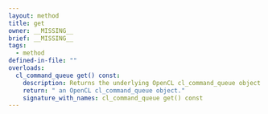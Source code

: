 ```yaml
---
layout: method
title: get
owner: __MISSING__
brief: __MISSING__
tags:
  - method
defined-in-file: ""
overloads:
  cl_command_queue get() const:
    description: Returns the underlying OpenCL cl_command_queue object.
    return: " an OpenCL cl_command_queue object."
    signature_with_names: cl_command_queue get() const
---
```

